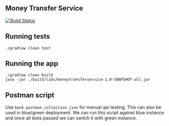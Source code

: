 ## Money Transfer Service 
[![Build Status](https://travis-ci.org/manojshevate/moneytransferservice.svg?branch=master)](https://travis-ci.org/manojshevate/moneytransferservice)

## Running tests
`./gradlew clean test`

## Running the app
```
./gradlew clean build
java -jar ./build/libs/moneytransferservice-1.0-SNAPSHOT-all.jar
```

## Postman script
Use `bank.postman_collection.json` for manual api testing. This can also be used in blue/green deployment. 
We can run this script against blue instance and once all tests passed we can switch it with green instance.


